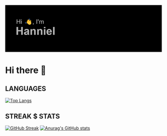 <img src="https://github.com/HANNIEL21/HANNIEL21/blob/main/header.png"/>

# Hi there 👋

## LANGUAGES
[![Top Langs](https://github-readme-stats.vercel.app/api/top-langs/?username=HANNIEL21)](https://github.com/anuraghazra/github-readme-stats)

## STREAK $ STATS
[![GitHub Streak](https://github-readme-streak-stats.herokuapp.com/?user=HANNIEL21)](https://git.io/streak-stats)
[![Anurag's GitHub stats](https://github-readme-stats.vercel.app/api?username=HANNIEL21)](https://github.com/anuraghazra/github-readme-stats)
